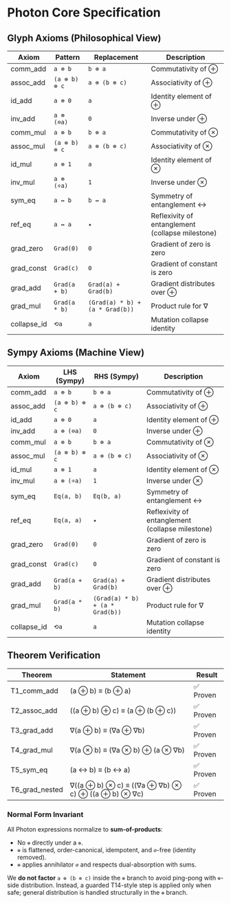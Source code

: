 # Photon Core Specification

## Glyph Axioms (Philosophical View)

| Axiom | Pattern | Replacement | Description |
|-------|---------|-------------|-------------|
| comm_add | `a ⊕ b` | `b ⊕ a` | Commutativity of ⊕ |
| assoc_add | `(a ⊕ b) ⊕ c` | `a ⊕ (b ⊕ c)` | Associativity of ⊕ |
| id_add | `a ⊕ 0` | `a` | Identity element of ⊕ |
| inv_add | `a ⊕ (⊖a)` | `0` | Inverse under ⊕ |
| comm_mul | `a ⊗ b` | `b ⊗ a` | Commutativity of ⊗ |
| assoc_mul | `(a ⊗ b) ⊗ c` | `a ⊗ (b ⊗ c)` | Associativity of ⊗ |
| id_mul | `a ⊗ 1` | `a` | Identity element of ⊗ |
| inv_mul | `a ⊗ (÷a)` | `1` | Inverse under ⊗ |
| sym_eq | `a ↔ b` | `b ↔ a` | Symmetry of entanglement ↔ |
| ref_eq | `a ↔ a` | `✦` | Reflexivity of entanglement (collapse milestone) |
| grad_zero | `Grad(0)` | `0` | Gradient of zero is zero |
| grad_const | `Grad(c)` | `0` | Gradient of constant is zero |
| grad_add | `Grad(a + b)` | `Grad(a) + Grad(b)` | Gradient distributes over ⊕ |
| grad_mul | `Grad(a * b)` | `(Grad(a) * b) + (a * Grad(b))` | Product rule for ∇ |
| collapse_id | `⟲a` | `a` | Mutation collapse identity |

## Sympy Axioms (Machine View)

| Axiom | LHS (Sympy) | RHS (Sympy) | Description |
|-------|-------------|-------------|-------------|
| comm_add | `a ⊕ b` | `b ⊕ a` | Commutativity of ⊕ |
| assoc_add | `(a ⊕ b) ⊕ c` | `a ⊕ (b ⊕ c)` | Associativity of ⊕ |
| id_add | `a ⊕ 0` | `a` | Identity element of ⊕ |
| inv_add | `a ⊕ (⊖a)` | `0` | Inverse under ⊕ |
| comm_mul | `a ⊗ b` | `b ⊗ a` | Commutativity of ⊗ |
| assoc_mul | `(a ⊗ b) ⊗ c` | `a ⊗ (b ⊗ c)` | Associativity of ⊗ |
| id_mul | `a ⊗ 1` | `a` | Identity element of ⊗ |
| inv_mul | `a ⊗ (÷a)` | `1` | Inverse under ⊗ |
| sym_eq | `Eq(a, b)` | `Eq(b, a)` | Symmetry of entanglement ↔ |
| ref_eq | `Eq(a, a)` | `✦` | Reflexivity of entanglement (collapse milestone) |
| grad_zero | `Grad(0)` | `0` | Gradient of zero is zero |
| grad_const | `Grad(c)` | `0` | Gradient of constant is zero |
| grad_add | `Grad(a + b)` | `Grad(a) + Grad(b)` | Gradient distributes over ⊕ |
| grad_mul | `Grad(a * b)` | `(Grad(a) * b) + (a * Grad(b))` | Product rule for ∇ |
| collapse_id | `⟲a` | `a` | Mutation collapse identity |

## Theorem Verification

| Theorem | Statement | Result |
|---------|-----------|--------|
| T1_comm_add | (a ⊕ b) ≡ (b ⊕ a) | ✅ Proven |
| T2_assoc_add | ((a ⊕ b) ⊕ c) ≡ (a ⊕ (b ⊕ c)) | ✅ Proven |
| T3_grad_add | ∇(a ⊕ b) ≡ (∇a ⊕ ∇b) | ✅ Proven |
| T4_grad_mul | ∇(a ⊗ b) ≡ (∇a ⊗ b) ⊕ (a ⊗ ∇b) | ✅ Proven |
| T5_sym_eq | (a ↔ b) ≡ (b ↔ a) | ✅ Proven |
| T6_grad_nested | ∇((a ⊕ b) ⊗ c) ≡ ((∇a ⊕ ∇b) ⊗ c) ⊕ ((a ⊕ b) ⊗ ∇c) | ✅ Proven |



### Normal Form Invariant

All Photon expressions normalize to **sum-of-products**:
- No `⊕` directly under a `⊗`.
- `⊕` is flattened, order-canonical, idempotent, and `∅`-free (identity removed).
- `⊗` applies annihilator `∅` and respects dual-absorption with sums.

We **do not factor** `a ⊕ (b ⊗ c)` inside the `⊕` branch to avoid ping-pong with `⊗`-side distribution. Instead, a guarded T14-style step is applied only when safe; general distribution is handled structurally in the `⊗` branch.